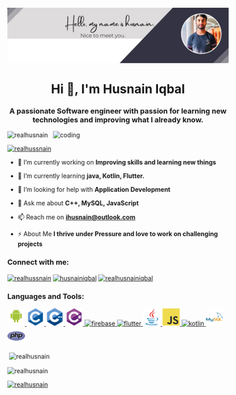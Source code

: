 ![logo](https://github.com/realhusnain/realhusnain/blob/main/Git%20banner.png)
<h1 align="center">Hi 👋, I'm Husnain Iqbal</h1>
<h3 align="center">A passionate Software engineer with passion for learning new technologies and improving what I already know.</h3>

<img align="right" alt="coding" width="400" src="https://user-images.githubusercontent.com/55389276/140866485-8fb1c876-9a8f-4d6a-98dc-08c4981eaf70.gif">

<p align="left"> <img src="https://komarev.com/ghpvc/?username=realhusnain&label=Profile%20views&color=0e75b6&style=flat-square" alt="realhusnain" /> </p>


<p align="left"> <a href="https://twitter.com/realhussnain" target="blank"><img src="https://img.shields.io/twitter/follow/realhussnain?logo=twitter&style=for-the-badge" alt="realhussnain" /></a> </p>

- 🔭 I’m currently working on **Improving skills and learning new things**

- 🌱 I’m currently learning **java, Kotlin, Flutter.**

- 🤝 I’m looking for help with **Application Development**

- 💬 Ask me about **C++, MySQL, JavaScript**

- 📫 Reach me on **ihusnain@outlook.com**

- ⚡ About Me **I thrive under Pressure and love to work on challenging projects**

<h3 align="left">Connect with me:</h3>
<p align="left">
<a href="https://twitter.com/realhussnain" target="blank"><img align="center" src="https://raw.githubusercontent.com/rahuldkjain/github-profile-readme-generator/master/src/images/icons/Social/twitter.svg" alt="realhussnain" height="30" width="40" /></a>
<a href="https://linkedin.com/in/husnainiqbal" target="blank"><img align="center" src="https://raw.githubusercontent.com/rahuldkjain/github-profile-readme-generator/master/src/images/icons/Social/linked-in-alt.svg" alt="husnainiqbal" height="30" width="40" /></a>
<a href="https://fb.com/realhusnainiqbal" target="blank"><img align="center" src="https://raw.githubusercontent.com/rahuldkjain/github-profile-readme-generator/master/src/images/icons/Social/facebook.svg" alt="realhusnainiqbal" height="30" width="40" /></a>
</p>

<h3 align="left">Languages and Tools:</h3>
<p align="left"> <a href="https://developer.android.com" target="_blank" rel="noreferrer"> <img src="https://raw.githubusercontent.com/devicons/devicon/master/icons/android/android-original-wordmark.svg" alt="android" width="40" height="40"/> </a> <a href="https://www.cprogramming.com/" target="_blank" rel="noreferrer"> <img src="https://raw.githubusercontent.com/devicons/devicon/master/icons/c/c-original.svg" alt="c" width="40" height="40"/> </a> <a href="https://www.w3schools.com/cpp/" target="_blank" rel="noreferrer"> <img src="https://raw.githubusercontent.com/devicons/devicon/master/icons/cplusplus/cplusplus-original.svg" alt="cplusplus" width="40" height="40"/> </a> <a href="https://www.w3schools.com/cs/" target="_blank" rel="noreferrer"> <img src="https://raw.githubusercontent.com/devicons/devicon/master/icons/csharp/csharp-original.svg" alt="csharp" width="40" height="40"/> </a> <a href="https://firebase.google.com/" target="_blank" rel="noreferrer"> <img src="https://www.vectorlogo.zone/logos/firebase/firebase-icon.svg" alt="firebase" width="40" height="40"/> </a> <a href="https://flutter.dev" target="_blank" rel="noreferrer"> <img src="https://www.vectorlogo.zone/logos/flutterio/flutterio-icon.svg" alt="flutter" width="40" height="40"/> </a> <a href="https://www.java.com" target="_blank" rel="noreferrer"> <img src="https://raw.githubusercontent.com/devicons/devicon/master/icons/java/java-original.svg" alt="java" width="40" height="40"/> </a> <a href="https://developer.mozilla.org/en-US/docs/Web/JavaScript" target="_blank" rel="noreferrer"> <img src="https://raw.githubusercontent.com/devicons/devicon/master/icons/javascript/javascript-original.svg" alt="javascript" width="40" height="40"/> </a> <a href="https://kotlinlang.org" target="_blank" rel="noreferrer"> <img src="https://www.vectorlogo.zone/logos/kotlinlang/kotlinlang-icon.svg" alt="kotlin" width="40" height="40"/> </a> <a href="https://www.mysql.com/" target="_blank" rel="noreferrer"> <img src="https://raw.githubusercontent.com/devicons/devicon/master/icons/mysql/mysql-original-wordmark.svg" alt="mysql" width="40" height="40"/> </a> <a href="https://www.php.net" target="_blank" rel="noreferrer"> <img src="https://raw.githubusercontent.com/devicons/devicon/master/icons/php/php-original.svg" alt="php" width="40" height="40"/> </a> </p>

<p>&nbsp;<img align="center" src="https://github-readme-stats.vercel.app/api?username=realhusnain&show_icons=true&locale=en" alt="realhusnain" /></p>

<p><img align="center" src="https://github-readme-streak-stats.herokuapp.com/?user=realhusnain&" alt="realhusnain" /></p>

<p align="left"> <a href="https://github.com/ryo-ma/github-profile-trophy"><img src="https://github-profile-trophy.vercel.app/?username=realhusnain" alt="realhusnain" /></a> </p>

